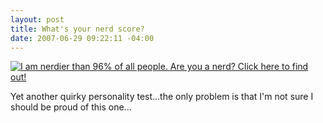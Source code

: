```yaml
---
layout: post
title: What's your nerd score?
date: 2007-06-29 09:22:11 -04:00
---
```


[![I am nerdier than 96% of all people. Are you a nerd? Click here to find out!](http://www.nerdtests.com/images/badge/37c29c64d6ce9a81.gif)](http://www.nerdtests.com/nq_ref.html)

Yet another quirky personality test...the only problem is that I'm not sure I should be proud of this one...
